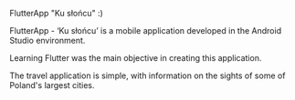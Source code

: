 FlutterApp "Ku słońcu" :) 

FlutterApp - ‘Ku słońcu’ is a mobile application developed in the Android Studio environment. 

Learning Flutter was the main objective in creating this application.

The travel application is simple, with information on the sights of some of Poland's largest cities.
